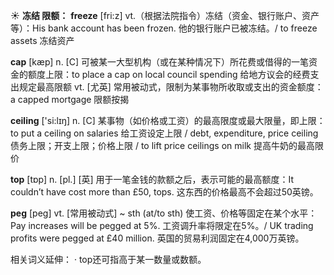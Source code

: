 ☀ <span class="category">**冻结 限额：**</span>
<span class="vocabulary">**freeze**</span> [fri:z] 
<span class="definition">vt.（根据法院指令）冻结（资金、银行账户、资产等）：</span>His bank account has been frozen. 他的银行账户已被冻结。/ to freeze assets 冻结资产

<span class="vocabulary">**cap**</span> [kæp] 
<span class="definition">n. [C] 可被某一大型机构（或在某种情况下）所花费或借得的一笔资金的额度上限：</span>to place a cap on local council spending 给地方议会的经费支出规定最高限额 <span class="definition">vt. [尤英] 常用被动式，限制为某事物所收取或支出的资金额度：</span>a capped mortgage 限额按揭

<span class="vocabulary">**ceiling**</span> ['si:lɪŋ] 
<span class="definition">n. [C] 某事物（如价格或工资）的最高限度或最大限量，即上限：</span>to put a ceiling on salaries 给工资设定上限 / debt, expenditure, price ceiling 债务上限；开支上限；价格上限 / to lift price ceilings on milk 提高牛奶的最高限价

<span class="vocabulary">**top**</span> [tɒp] 
<span class="definition">n. [pl.] [英] 用于一笔金钱的款额之后，表示可能的最高额度：</span>It couldn’t have cost more than £50, tops. 这东西的价格最高不会超过50英镑。
           
<span class="vocabulary">**peg**</span> [peg]
<span class="definition">vt. [常用被动式] ~ sth (at/to sth) 使工资、价格等固定在某个水平：</span>Pay increases will be pegged at 5%. 工资调升率将限定在5%。/ UK trading profits were pegged at £40 million. 英国的贸易利润固定在4,000万英镑。

相关词义延伸：
· top还可指高于某一数量或数额。
